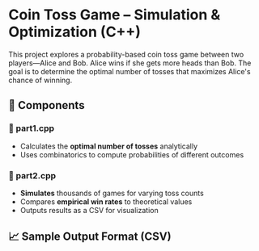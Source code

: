 # Coin Toss Game – Simulation & Optimization (C++)

This project explores a probability-based coin toss game between two players—Alice and Bob. Alice wins if she gets more heads than Bob. The goal is to determine the optimal number of tosses that maximizes Alice's chance of winning.

## 🧩 Components

### 🔹 part1.cpp
- Calculates the **optimal number of tosses** analytically
- Uses combinatorics to compute probabilities of different outcomes

### 🔹 part2.cpp
- **Simulates** thousands of games for varying toss counts
- Compares **empirical win rates** to theoretical values
- Outputs results as a CSV for visualization

## 📈 Sample Output Format (CSV)


